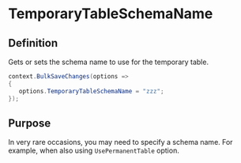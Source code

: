 # TemporaryTableSchemaName
## Definition
Gets or sets the schema name to use for the temporary table.

```csharp
context.BulkSaveChanges(options =>
{
   options.TemporaryTableSchemaName = "zzz";
});
```

## Purpose
In very rare occasions, you may need to specify a schema name. For example, when also using `UsePermanentTable` option.